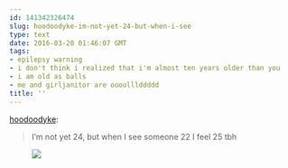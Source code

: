 ```yaml
---
id: 141342326474
slug: hoodoodyke-im-not-yet-24-but-when-i-see
type: text
date: 2016-03-20 01:46:07 GMT
tags:
- epilepsy warning
- i don't think i realized that i'm almost ten years older than you
- i am old as balls
- me and girljanitor are oooolllddddd
title: ''
---
```

<p><a class="tumblr_blog" href="http://hoodoodyke.tumblr.com/post/141337545859">hoodoodyke</a>:</p>
<blockquote>
<p>I’m not yet 24, but when I see someone 22 I feel 25 tbh</p>
</blockquote>

<figure class="tmblr-full" data-orig-height="270" data-orig-width="441"><img src="https://31.media.tumblr.com/19fda28e5693f6190808bc5f9fbea64d/tumblr_inline_o4be7ehKo11rdzs46_500.gif" data-orig-height="270" data-orig-width="441"></figure>